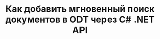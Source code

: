 ---
############################# Static ############################
layout: "auto-gen-gist"
draft: false
path: "ru/search/net/document/odt/"
otherformats: PDF DOC DOT DOCX DOCM DOTX DOTM TXT OTT RTF XLS XLT XLSX XLSM XLSB XLTX XLTM XLA XLAM ODS OTS CSV TSV XML PPT PPS POT PPTX PPTM POTX POTM PPSX PPSM ODP PST OST EML EMLX MSG ONE ZIP XHTML MHTML MD CHM EPUB  FB2 

############################# Head ############################
head_title: "Создание и добавление документов Поиск и индексирование внутри приложений .NET"
head_description: "GroupDocs.Search .NET API позволяет добавлять мгновенный поиск документов в поддерживаемых форматах, таких как PDF DOC, DOCX, RTF, XLSX, CSV, PPTX и сообщения электронной почты внутри приложений .NET."

############################# Header ############################
title: "Как добавить мгновенный поиск документов в ODT через C# .NET API "
description: "GroupDocs.Search .NET API позволяет разработчикам добавлять в свои приложения надежные возможности поиска и индексирования документов. Он поддерживает такие документы, как PDF DOC, DOCX, RTF, XLSX, CSV, PPT, PPTX, MSG, EML и многие другие. "

######################### Download Button #######################
button:
    enable: true

############################# About ############################
about:
    enable: true
    title: "Как создавать и добавлять документы для поиска и индексирования с помощью .NET API?"
    content: |
       Эта страница поможет пользователям узнать о том, как добавить возможности поиска и индексирования документов в свои собственные приложения с минимальными усилиями и затратами. Индексирование — это процесс, используемый поисковыми системами для организации и структурирования данных таким образом, чтобы они могли генерировать релевантные результаты поиска. Цель состоит в том, чтобы быстро и точно находить и отображать информацию, связанную с запросами пользователя. GroupDocs.Search для .NET — это мощный высокопроизводительный API для поиска документов, который позволяет разработчикам программного обеспечения выполнять операции расширенного поиска и индексации на основе нечетких алгоритмов и алгоритмов синонимов внутри своих собственных приложений. Для этого не требуется установка каких-либо сторонних инструментов или внешнего программного обеспечения на компьютере пользователя. Он включает поддержку некоторых из наиболее часто используемых форматов документов, таких как PDF, HTML, электронная почта Outlook, Microsoft Office Word, листы Excel, презентации PowerPoint, Outlook MSG, PST и многие другие. Он поддерживает несколько типов поиска, таких как простое слово, логический поиск, поиск по регулярному выражению, поиск с учетом регистра, гибкий нечеткий поиск, синоним, омофон, подстановочный знак, поиск по фрагментам, поиск по типу объекта, установка диапазона данных и так далее.

############################# content ############################
steps:
    enable: true
    block:
    - title_left: "Создание индекса поиска для документа ODT с помощью .NET API"
      content_left: |
       GroupDocs.Search .NET API обеспечивает полную поддержку создания нового индекса или открытия существующего поискового индекса в ваших собственных приложениях. В приведенном ниже примере кода C# показано, как создать новый индекс и открыть существующий индекс, используя всего пару строк кода. 

      title_right: "Как создать новый или открыть существующий поисковый индекс"
      content_right: |
         * Для начала нужно указать путь к папке index
         * Создайте экземпляр класса [Index](https://apireference.groupdocs.com/search/net/groupdocs.search/index/constructors/2).
         * Выше создаст индекс в памяти или на диске, а также может открыть существующий индекс.
       
      gisthash: "9651c19a9436afee860b7f39197f8399"
      gistfile: "create_or_open_new_search_index.cs"

    - title_left: "Как синхронно добавить документы ODT в поисковый индекс"
      content_left: |
       GroupDocs.Search .NET позволяет разработчикам программного обеспечения синхронно выполнять индексирование документов внутри своих собственных приложений .NET. В приведенных ниже примерах кода C# .NET показано, как легко выполнять синхронное индексирование.

      title_right: "Синхронное индексирование документов через C#"
      content_right: |
        * Для начала нужно указать путь к папке index
        * Укажите путь к папке с документами для поиска
        * Создайте экземпляр класса [Index(indexFolder)](https://apireference.groupdocs.com/search/net/groupdocs.search.indexrepository/search/methods/2).
        * Выше будет создан индекс в памяти или на диске или открыт существующий индекс.
        * Синхронное индексирование документов из указанной папкиr
     
      gisthash: "1c5f672c83e741280fd24c58fe51f707"
      gistfile: "add_files_synchronously_to_indexing.cs"
      
    - title_left: "Выполнение асинхронного индексирования документов через .NET"
      content_left: |
        GroupDocs.Search .NET позволяет программистам выполнять асинхронную индексацию документов внутри своих собственных приложений .NET. В следующих примерах кода .NET показано, как добиться асинхронного индексирования документов с помощью всего пары строк кода.

      title_right: "Асинхронное ODT индексирование документов с помощью C#"
      content_right: |
        * Для начала нужно указать путь к папке index
        * Укажите путь к папке с документами для поиска
        * Создайте экземпляр класса [Index(indexFolder)](https://apireference.groupdocs.com/search/net/groupdocs.search.indexrepository/search/methods/2).
        * Подписка на событие
        * Необходимо написать Код, указывающий на завершение операции
        * Установка флага для асинхронной индексации
        * Асинхронное индексирование документов из указанной папки
     
      gisthash: "1c5f672c83e741280fd24c58fe51f707"
      gistfile: "add_files_asynchronously_to_indexing.cs"

    - title_left: "Как использовать и выделять результаты поиска в ODT Docs .NET"
      content_left: |
       GroupDocs.Search .NET API позволяет программистам интерпретировать результаты поиска и отображать результаты в виде простого списка найденных документов или найденных слов и фраз. Вы также можете легко выделить текст документа. В следующих примерах кода .NET показано, как составить список найденных документов и выделить результаты поиска с помощью всего пары строк кода.

      title_right: "Выделение результатов поиска в файлах ODT с помощью C#"
      content_right: |
        * Поиск по индексу
        * После успешного поиска распечатайте результат
        * Перебирать документы и отображать найденные документы
        * Выделение вхождений в тексте
        * Создание выходного документа в формате HTML с выделенными результатами поиска
     
      gisthash: "a5d1ad6eedd2acf12a33b541e763cdb4"
      gistfile: "how_to_list_search_result.cs"

    - title_left: "Системные Требования"
      content_left: |
       GroupDocs.Search для .NET поддерживается на всех основных платформах и операционных системах. Чтобы ознакомиться с полным руководством по системным требованиям, посетите [системные требования](https://docs.groupdocs.com/search/net/system-requirements/) перед выполнением приведенного ниже кода. Убедитесь, что на вашем компьютере установлены следующие предварительные требования. система:
         * Операционные системы: Microsoft Windows, Linux, MacOS
         * Среда разработки: Visual Studio, Xamarin, MonoDevelop и т. д.
         * Фреймворки: .NET Framework, .NET Standard, .NET Core, Mono
         * Получите последнюю версию GroupDocs.Search для .NET API из [NuGet](https://www.nuget.org/packages/GroupDocs.search/)
        
      title_right: "Зачем использовать GroupDocs.Assembly"
      content_right: |
        * Создание поискового индекса как в памяти, так и на диске.
        * Возможность индексации из файла, потока или структуры.
        * Поддержка индексирования защищенных паролем документов.
        * Поддержка слияния нескольких индексов.
        * Фильтровать документ во время поисковой индексации.
        * Поддержка проверки орфографии во время поиска.
        * Смешанные символы полностью поддерживаются
        * Объединение различных типов поиска в один поисковый запрос.
        * Поддержка простого поиска слов и регулярных выражений
        * Полная поддержка замены псевдонимов в поисковых запросах.

demos:
    enable: true
        

more_formats:
    enable: true


back_to_top:
    enable: true
---